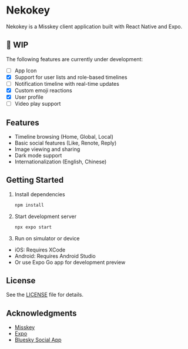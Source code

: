 # Nekokey

Nekokey is a Misskey client application built with React Native and Expo.

## 🚧 WIP

The following features are currently under development:

- [ ] App Icon
- [x] Support for user lists and role-based timelines
- [ ] Notification timeline with real-time updates
- [x] Custom emoji reactions
- [x] User profile
- [ ] Video play support

## Features

- Timeline browsing (Home, Global, Local)
- Basic social features (Like, Renote, Reply)
- Image viewing and sharing
- Dark mode support
- Internationalization (English, Chinese)

## Getting Started

1. Install dependencies

   ```bash
   npm install
   ```

2. Start development server

   ```bash
   npx expo start
   ```

3. Run on simulator or device

- iOS: Requires XCode
- Android: Requires Android Studio
- Or use Expo Go app for development preview

## License

See the [LICENSE](LICENSE) file for details.

## Acknowledgments

- [Misskey](https://misskey-hub.net/)
- [Expo](https://expo.dev/)
- [Bluesky Social App](https://github.com/bluesky-social/social-app)
